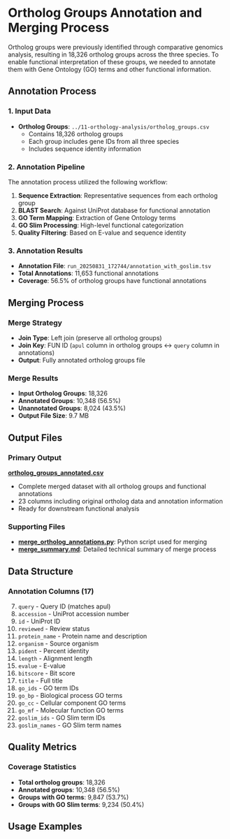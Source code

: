 # Ortholog Groups Annotation and Merging Process




Ortholog groups were previously identified through comparative genomics analysis, resulting in 18,326 ortholog groups across the three species. To enable functional interpretation of these groups, we needed to annotate them with Gene Ontology (GO) terms and other functional information.

## Annotation Process

### 1. Input Data
- **Ortholog Groups**: `../11-orthology-analysis/ortholog_groups.csv`
  - Contains 18,326 ortholog groups
  - Each group includes gene IDs from all three species
  - Includes sequence identity information

### 2. Annotation Pipeline
The annotation process utilized the following workflow:

1. **Sequence Extraction**: Representative sequences from each ortholog group
2. **BLAST Search**: Against UniProt database for functional annotation
3. **GO Term Mapping**: Extraction of Gene Ontology terms
4. **GO Slim Processing**: High-level functional categorization
5. **Quality Filtering**: Based on E-value and sequence identity

### 3. Annotation Results
- **Annotation File**: `run_20250831_172744/annotation_with_goslim.tsv`
- **Total Annotations**: 11,653 functional annotations
- **Coverage**: 56.5% of ortholog groups have functional annotations

## Merging Process

### Merge Strategy
- **Join Type**: Left join (preserve all ortholog groups)
- **Join Key**: FUN ID (`apul` column in ortholog groups ↔ `query` column in annotations)
- **Output**: Fully annotated ortholog groups file

### Merge Results
- **Input Ortholog Groups**: 18,326
- **Annotated Groups**: 10,348 (56.5%)
- **Unannotated Groups**: 8,024 (43.5%)
- **Output File Size**: 9.7 MB

## Output Files

### Primary Output
**[ortholog_groups_annotated.csv](./ortholog_groups_annotated.csv)**
- Complete merged dataset with all ortholog groups and functional annotations
- 23 columns including original ortholog data and annotation information
- Ready for downstream functional analysis

### Supporting Files
- **[merge_ortholog_annotations.py](./merge_ortholog_annotations.py)**: Python script used for merging
- **[merge_summary.md](./merge_summary.md)**: Detailed technical summary of merge process

## Data Structure



### Annotation Columns (17)
7. `query` - Query ID (matches apul)
8. `accession` - UniProt accession number
9. `id` - UniProt ID
10. `reviewed` - Review status
11. `protein_name` - Protein name and description
12. `organism` - Source organism
13. `pident` - Percent identity
14. `length` - Alignment length
15. `evalue` - E-value
16. `bitscore` - Bit score
17. `title` - Full title
18. `go_ids` - GO term IDs
19. `go_bp` - Biological process GO terms
20. `go_cc` - Cellular component GO terms
21. `go_mf` - Molecular function GO terms
22. `goslim_ids` - GO Slim term IDs
23. `goslim_names` - GO Slim term names

## Quality Metrics


### Coverage Statistics
- **Total ortholog groups**: 18,326
- **Annotated groups**: 10,348 (56.5%)
- **Groups with GO terms**: 9,847 (53.7%)
- **Groups with GO Slim terms**: 9,234 (50.4%)

## Usage Examples
